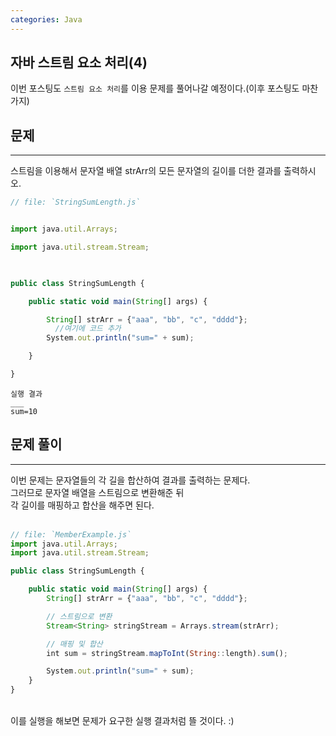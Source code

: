```yaml
---
categories: Java
---
```


## 자바 스트림 요소 처리(4)
  이번 포스팅도 `스트림 요소 처리`를 이용 문제를 풀어나갈 예정이다.(이후 포스팅도 마찬가지) <br>

  
  
## 문제
___
스트림을 이용해서 문자열 배열 strArr의 모든 문자열의 길이를 더한 결과를 출력하시오.<br>
  
```js
// file: `StringSumLength.js`


import java.util.Arrays;

import java.util.stream.Stream;

 

public class StringSumLength {

    public static void main(String[] args) {

        String[] strArr = {"aaa", "bb", "c", "dddd"};
          //여기에 코드 추가
        System.out.println("sum=" + sum);

    }

}

```
```
실행 결과
___
sum=10
```
  
## 문제 풀이
  ___
  이번 문제는 문자열들의 각 길을 합산하여 결과를 출력하는 문제다.<br>
  그러므로 문자열 배열을 스트림으로 변환해준 뒤<br>
  각 길이를 매핑하고 합산을 해주면 된다.<br>
  <br>
  
```js
// file: `MemberExample.js`
import java.util.Arrays;
import java.util.stream.Stream;

public class StringSumLength {

    public static void main(String[] args) {
        String[] strArr = {"aaa", "bb", "c", "dddd"};

        // 스트림으로 변환
        Stream<String> stringStream = Arrays.stream(strArr);

        // 매핑 및 합산
        int sum = stringStream.mapToInt(String::length).sum();

        System.out.println("sum=" + sum);
    }
}

```
  <br>
  이를 실행을 해보면 문제가 요구한 실행 결과처럼 뜰 것이다. :)
